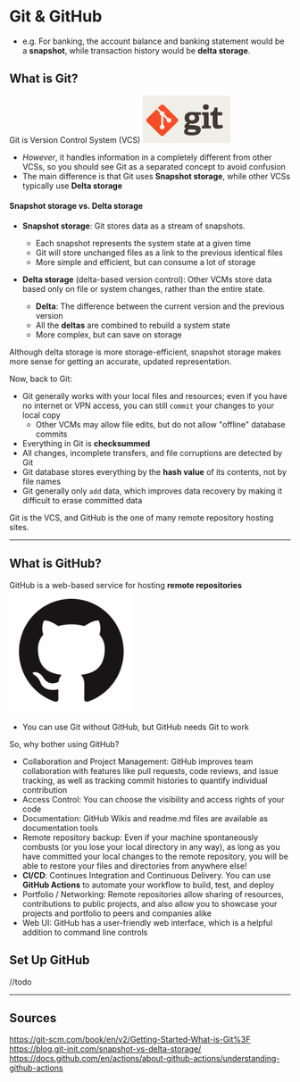 # Git & GitHub


- e.g. For banking, the account balance and banking statement would be a **snapshot**, while transaction history would be **delta storage**.
## What is Git?
Git is  Version Control System (VCS)
![Git Logo](./images/git-logo.png)

 - *However*, it handles information in a completely different from other VCSs, so you should see Git as a separated concept to avoid confusion
 - The main difference is that Git uses **Snapshot storage**, while other VCSs typically use **Delta storage**

#### Snapshot storage vs. Delta storage  
- **Snapshot storage**: Git stores data as a stream of snapshots.
  - Each snapshot represents the system state at a given time
  - Git will store unchanged files as a link to the previous identical files
  - More simple and efficient, but can consume a lot of storage
  
- **Delta storage** (delta-based version control): Other VCMs store data based only on file or system changes, rather than the entire state.
    - **Delta**: The difference between the current version and the previous version
    - All the **deltas** are combined to rebuild a system state
    - More complex, but can save on storage

Although delta storage is more storage-efficient, snapshot storage makes more sense for getting an accurate, updated representation.

Now, back to Git:

 - Git generally works with your local files and resources; even if you have no internet or VPN access, you can still <code>commit</code> your changes to your local copy
   - Other VCMs may allow file edits, but do not allow "offline" database commits
 - Everything in Git is **checksummed**
  - All changes, incomplete transfers, and file corruptions are detected by Git
  - Git database stores everything by the **hash value** of its contents, not by file names
  - Git generally only <code>add</code> data, which improves data recovery by making it difficult to erase committed data


Git is the VCS, and GitHub is the one of many remote repository hosting sites.

***
## What is GitHub?
GitHub is a web-based service for hosting **remote repositories**
![GitHub Logo](./images/github-logo.png)

- You can use Git without GitHub, but GitHub needs Git to work

So, why bother using GitHub?
- Collaboration and Project Management: GitHub improves team collaboration with features like pull requests, code reviews, and issue tracking, as well as tracking commit histories to quantify individual contribution
- Access Control: You can choose the visibility and access rights of your code
- Documentation: GitHub Wikis and readme.md files are available as documentation tools  
- Remote repository backup: Even if your machine spontaneously combusts (or you lose your local directory in any way), as long as you have committed your local changes to the remote repository, you will be able to restore your files and directories from anywhere else!
- **CI/CD**: Continues Integration and Continuous Delivery. You can use **GitHub Actions** to automate your workflow to build, test, and deploy
- Portfolio / Networking: Remote repositories allow sharing of resources, contributions to public projects, and also allow you to showcase your projects and portfolio to peers and companies alike
- Web UI: GitHub has a user-friendly web interface, which is a helpful addition to command line controls
  
## Set Up GitHub
//todo


***

## Sources
https://git-scm.com/book/en/v2/Getting-Started-What-is-Git%3F
https://blog.git-init.com/snapshot-vs-delta-storage/
https://docs.github.com/en/actions/about-github-actions/understanding-github-actions
